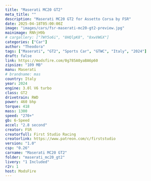 ```yaml
---
title: "Maserati MC20 GT2"
meta_title: ""
description: "Maserati MC20 GT2 for Assetto Corsa by FSR"
date: 2025-04-18T05:00:00Z
image: "images/cars/fsr-maserati-mc20-gt2-preview.jpg"
mainimage: RNhjH9b
# cargallery: ["7WY5o6i", "8HQlpK8", "8xwVWGX"]
categories: ["Car"]
author: "Theodora"
tags: ["Maserati", "GT2", "Sports Car", "GTWC", "Italy", "2024"]
draft: false
link: https://modsfire.com/0g785A0yaBA6p60
zipsize: "109 MB"
manu: Maserati
# brandname: mas
country: Italy
year: 2024
engine: 3.0l V6 turbo
class: GT2
drivetrain: RWD
power: 460 bhp 
torque: 418
mass: 1300
speed: "270+"
gb: 6-Speed
accel: "2.8 second"
creator: FSR
creatorfull: First Studio Racing
creatorlink: https://www.patreon.com/c/firststudio
version: "1.0"
csp: "0.26"
carname: "Maserati MC20 GT2"
folder: "maserati_mc20_gt2"
livery: "1 Included"
r2r: 1
host: ModsFire
---
```


